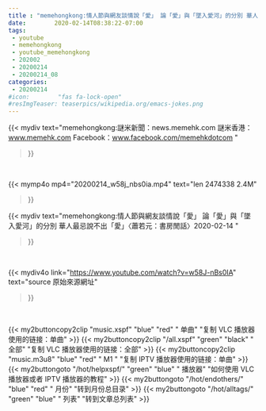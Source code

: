 ```yaml
---
title : "memehongkong:情人節與網友談情說「愛」 論「愛」與「墜入愛河」的分別 華人最忌說不出「愛」〈蕭若元：書房閒話〉2020-02-14 "
date:        2020-02-14T08:38:22-07:00
tags:
 - youtube
 - memehongkong
 - youtube_memehongkong
 - 202002
 - 20200214
 - 20200214_08
categories:
 - 20200214
#icon:        "fas fa-lock-open"
#resImgTeaser: teaserpics/wikipedia.org/emacs-jokes.png
---
```


{{< mydiv text="memehongkong:謎米新聞：news.memehk.com 謎米香港： www.memehk.com Facebook：www.facebook.com/memehkdotcom "
>}}
<br>


{{< mymp4o mp4="20200214_w58j_nbs0ia.mp4"
text="len 2474338    2.4M"
>}}


{{< mydiv text="memehongkong:情人節與網友談情說「愛」 論「愛」與「墜入愛河」的分別 華人最忌說不出「愛」〈蕭若元：書房閒話〉2020-02-14 "
>}}
<br>

{{< mydiv4o link="https://www.youtube.com/watch?v=w58J-nBs0IA"
text="source 原始來源網址"
>}}


<br>



{{< my2buttoncopy2clip "music.xspf"        "blue"   "red"    " 单曲"  "复制 VLC 播放器使用的链接：单曲" >}} {{< my2buttoncopy2clip "/all.xspf"         "green"  "black"  " 全部"  "复制 VLC 播放器使用的链接：全部" >}} {{< my2buttoncopy2clip "music.m3u8"        "blue"   "red"    " M1 "    "复制 IPTV 播放器使用的链接：单曲" >}} {{< my2buttongoto      "/hot/helpxspf/"    "green"  "blue"   " 播放器" "如何使用 VLC 播放器或者 IPTV 播放器的教程" >}} {{< my2buttongoto      "/hot/endothers/"   "blue"   "red"    " 月份"   "转到月份总目录" >}} {{< my2buttongoto      "/hot/alltags/"     "green"  "blue"   " 列表"   "转到文章总列表" >}} 
